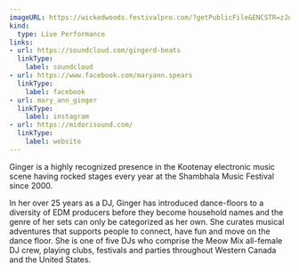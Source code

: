 ```yaml
---
imageURL: https://wickedwoods.festivalpro.com/?getPublicFile&ENCSTR=zJnrRomgxIpPBujXTtrX
kind:
  type: Live Performance
links:
- url: https://soundcloud.com/gingerd-beats
  linkType:
    label: soundcloud
- url: https://www.facebook.com/maryann.spears
  linkType:
    label: facebook
- url: mary_ann_ginger
  linkType:
    label: instagram
- url: https://midorisound.com/
  linkType:
    label: website
---
```

Ginger is a highly recognized presence in the Kootenay electronic music scene having rocked stages every year at the Shambhala Music Festival since 2000. 

In her over 25 years as a DJ, Ginger has introduced dance-floors to a diversity of EDM producers before they become household names and the genre of her sets can only be categorized as her own. She curates musical adventures that supports people to connect, have fun and move on the dance floor. She is one of five DJs who comprise the Meow Mix all-female DJ crew, playing clubs, festivals and parties throughout Western Canada and the United States.  
